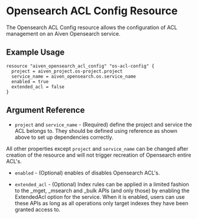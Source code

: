 # Opensearch ACL Config Resource

The Opensearch ACL Config resource allows the configuration of ACL management on an Aiven Opensearch service.

## Example Usage

```hcl
resource "aiven_opensearch_acl_config" "os-acl-config" {
  project = aiven_project.os-project.project
  service_name = aiven_opensearch.os.service_name
  enabled = true
  extended_acl = false
}
```

## Argument Reference

* `project` and `service_name` - (Required) define the project and service the ACL belongs to. They should be defined
  using reference as shown above to set up dependencies correctly.

All other properties except `project` and `service_name` can be changed after creation of the resource and will not
trigger recreation of Opensearch entire ACL's.

* `enabled` - (Optional) enables of disables Opensearch ACL's.

* `extended_acl` - (Optional) Index rules can be applied in a limited fashion to the _mget, _msearch and _bulk APIs
  (and only those) by enabling the ExtendedAcl option for the service. When it is enabled, users can use these APIs as
  long as all operations only target indexes they have been granted access to.
